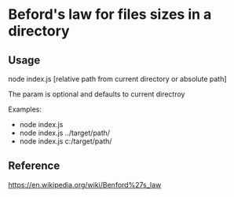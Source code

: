 # Beford's law for files sizes in a directory

## Usage
  
node index.js [relative path from current directory or absolute path]
  
The param is optional and defaults to current directroy  

Examples:  
  
- node index.js
- node index.js ../target/path/
- node index.js c:/target/path/
  
## Reference
  
https://en.wikipedia.org/wiki/Benford%27s_law
